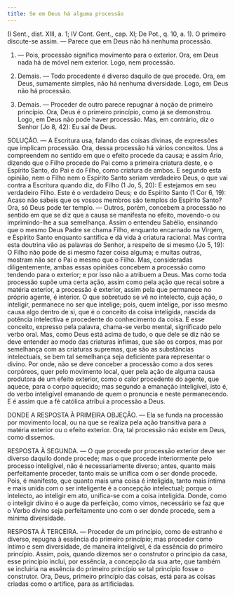```yaml
---
title: Se em Deus há alguma processão
---
```


(I Sent., dist. XIII, a. 1; IV Cont. Gent., cap. XI; De Pot., q. 10, a. 1).
  O primeiro discute-se assim. — Parece que em Deus não há nenhuma processão.  

1. — Pois, processão significa movimento para o exterior. Ora, em Deus nada há de móvel nem exterior. Logo, nem processão.  

2. Demais. — Todo procedente é diverso daquilo de que procede. Ora, em Deus, sumamente simples, não há nenhuma diversidade. Logo, em Deus não há processão.  

3. Demais. — Proceder de outro parece repugnar à noção de primeiro princípio. Ora, Deus é o primeiro princípio, como já se demonstrou. Logo, em Deus não pode haver processão.  Mas, em contrário, diz o Senhor (Jo 8, 42): Eu saí de Deus.  

SOLUÇÃO. — A Escritura usa, falando das coisas divinas, de expressões que implicam processão. Ora, dessa processão há vários conceitos. Uns a compreendem no sentido em que o efeito procede da causa; e assim Ário, dizendo que o Filho procede do Pai como a primeira criatura deste, e o Espírito Santo, do Pai e do Filho, como criatura de ambos. E segundo esta opinião, nem o Filho nem o Espírito Santo seriam verdadeiro Deus, o que vai contra a Escritura quando diz, do Filho (1 Jo, 5, 20): E estejamos em seu verdadeiro Filho. Este é o verdadeiro Deus; e do Espírito Santo (1 Cor 6, 19): Acaso não sabeis que os vossos membros são templos do Espírito Santo? Ora, só Deus pode ter templo. — Outros, porém, concebem a processão no sentido em que se diz que a causa se manifesta no efeito, movendo-o ou imprimindo-lhe a sua semelhança. Assim o entendeu Sabélio, ensinando que o mesmo Deus Padre se chama Filho, enquanto encarnado na Virgem, e Espírito Santo enquanto santifica e dá vida à criatura racional. Mas contra esta doutrina vão as palavras do Senhor, a respeito de si mesmo (Jo 5, 19): O Filho não pode de si mesmo fazer coisa alguma; e muitas outras, mostram não ser o Pai o mesmo que o Filho.  Mas, consideradas diligentemente, ambas essas opiniões concebem a processão como tendendo para o exterior; e por isso não a atribuem a Deus. Mas como toda processão supõe uma certa ação, assim como pela ação que recai sobre a matéria exterior, a processão é exterior, assim pela que permanece no próprio agente, é interior. O que sobretudo se vê no intelecto, cuja ação, o inteligir, permanece no ser que intelige; pois, quem intelige, por isso mesmo causa algo dentro de si, que é o conceito da coisa inteligida, nascida da potência intelectiva e procedente do conhecimento da coisa. E esse conceito, expresso pela palavra, chama-se verbo mental, significado pelo verbo oral. Mas, como Deus está acima de tudo, o que dele se diz não se deve entender ao modo das criaturas ínfimas, que são os corpos, mas por semelhança com as criaturas supremas, que são as substâncias intelectuais, se bem tal semelhança seja deficiente para representar o divino. Por onde, não se deve conceber a processão como a dos seres corpóreos, quer pelo movimento local, quer pela ação de alguma causa produtora de um efeito exterior, como o calor procedente do agente, que aquece, para o corpo aquecido; mas segundo a emanação inteligível, isto é, do verbo inteligível emanando de quem o pronuncia e neste permanecendo. E é assim que a fé católica atribui a processão a Deus.  

DONDE A RESPOSTA À PRIMEIRA OBJEÇÃO. — Ela se funda na processão por movimento local, ou na que se realiza pela ação transitiva para a matéria exterior ou o efeito exterior. Ora, tal processão não existe em Deus, como dissemos.  

RESPOSTA À SEGUNDA. — O que procede por processão exterior deve ser diverso daquilo donde procede; mas o que procede interiormente pelo processo inteligível, não é necessariamente diverso; antes, quanto mais perfeitamente proceder, tanto mais se unifica com o ser donde procede. Pois, é manifesto, que quanto mais uma coisa é inteligida, tanto mais íntima e mais unida com o ser inteligente é a concepção intelectual; porque o intelecto, ao inteligir em ato, unifica-se com a coisa inteligida. Donde, como o inteligir divino é o auge da perfeição, como vimos, necessário se faz que o Verbo divino seja perfeitamente uno com o ser donde procede, sem a mínima diversidade.  

RESPOSTA À TERCEIRA. — Proceder de um principio, como de estranho e diverso, repugna à essência do primeiro princípio; mas proceder como íntimo e sem diversidade, de maneira inteligível, é da essência do primeiro princípio. Assim, pois, quando dizemos ser o construtor o princípio da casa, esse princípio inclui, por essência, a concepção da sua arte, que também se incluiria na essência do primeiro princípio se tal princípio fosse o construtor. Ora, Deus, primeiro princípio das coisas, está para as coisas criadas como o artífice, para as artificiadas.